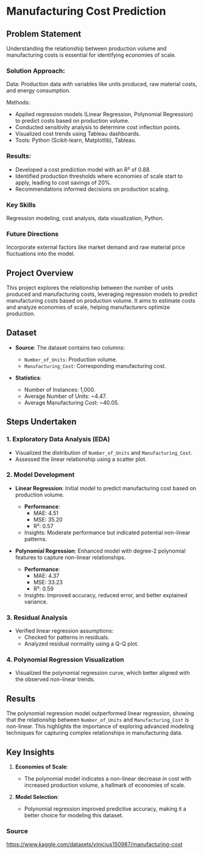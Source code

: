 # Manufacturing Cost Prediction

## Problem Statement

Understanding the relationship between production volume and manufacturing costs is essential for identifying economies of scale.

### Solution Approach:

Data: Production data with variables like units produced, raw material costs, and energy consumption.

Methods:

- Applied regression models (Linear Regression, Polynomial Regression) to predict costs based on production volume.
- Conducted sensitivity analysis to determine cost inflection points.
- Visualized cost trends using Tableau dashboards.
- Tools: Python (Scikit-learn, Matplotlib), Tableau.

### Results:

- Developed a cost prediction model with an R² of 0.88.
- Identified production thresholds where economies of scale start to apply, leading to cost savings of 20%.
- Recommendations informed decisions on production scaling.

### Key Skills

Regression modeling, cost analysis, data visualization, Python.

### Future Directions

Incorporate external factors like market demand and raw material price fluctuations into the model.

## Project Overview

This project explores the relationship between the number of units produced and manufacturing costs, leveraging regression models to predict manufacturing costs based on production volume. It aims to estimate costs and analyze economies of scale, helping manufacturers optimize production.

## Dataset

- **Source**: The dataset contains two columns:
  - `Number_of_Units`: Production volume.
  - `Manufacturing_Cost`: Corresponding manufacturing cost.

- **Statistics**:
  - Number of Instances: 1,000.
  - Average Number of Units: ~4.47.
  - Average Manufacturing Cost: ~40.05.

## Steps Undertaken

### 1. **Exploratory Data Analysis (EDA)**
- Visualized the distribution of `Number_of_Units` and `Manufacturing_Cost`.
- Assessed the linear relationship using a scatter plot.

### 2. **Model Development**
- **Linear Regression**: Initial model to predict manufacturing cost based on production volume.
  - **Performance**:
    - MAE: 4.51
    - MSE: 35.20
    - R²: 0.57
  - Insights: Moderate performance but indicated potential non-linear patterns.

- **Polynomial Regression**: Enhanced model with degree-2 polynomial features to capture non-linear relationships.
  - **Performance**:
    - MAE: 4.37
    - MSE: 33.23
    - R²: 0.59
  - Insights: Improved accuracy, reduced error, and better explained variance.

### 3. **Residual Analysis**
- Verified linear regression assumptions:
  - Checked for patterns in residuals.
  - Analyzed residual normality using a Q-Q plot.

### 4. **Polynomial Regression Visualization**
- Visualized the polynomial regression curve, which better aligned with the observed non-linear trends.

## Results

The polynomial regression model outperformed linear regression, showing that the relationship between `Number_of_Units` and `Manufacturing_Cost` is non-linear. This highlights the importance of exploring advanced modeling techniques for capturing complex relationships in manufacturing data.

## Key Insights

1. **Economies of Scale**:
   - The polynomial model indicates a non-linear decrease in cost with increased production volume, a hallmark of economies of scale.

2. **Model Selection**:
   - Polynomial regression improved predictive accuracy, making it a better choice for modeling this dataset.

### Source

https://www.kaggle.com/datasets/vinicius150987/manufacturing-cost
